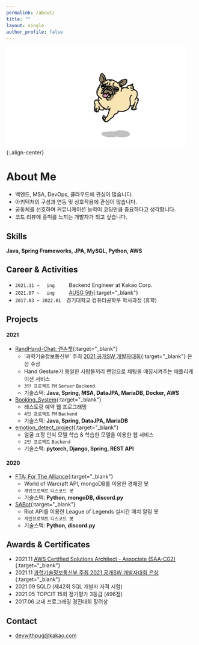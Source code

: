 ```yaml
---
permalink: /about/
title: ""
layout: single
author_profile: false
---
```


![pug](../assets/images/pug.gif){:.align-center}

# About Me

* 백엔드, MSA, DevOps, 클라우드에 관심이 많습니다.
* 아키텍처의 구성과 연동 및 상호작용에 관심이 많습니다.
* 공동체를 선호하며 커뮤니케이션 능력이 코딩만큼 중요하다고 생각합니다.
* 코드 리뷰에 흥미를 느끼는 개발자가 되고 싶습니다.

## Skills

__Java, Spring Frameworks, JPA, MySQL, Python, AWS__

## Career & Activities

* `2021.11 ~ 　ing　　`　Backend Engineer at Kakao Corp.
* `2021.07 ~ 　ing　　`　[AUSG 5th](https://ausg.me){:target="_blank"}
* `2017.03 ~ 2022.01`　경기대학교 컴퓨터공학부 학사과정 (휴학)

## Projects

#### 2021

* [RandHand-Chat: 랜손챗](https://github.com/devwithpug/RandHand-Chat){:target="_blank"}
    - '과학기술정보통신부' 주최 [2021 공개SW 개발자대회](https://www.oss.kr/dev_competition){:target="_blank"} 은상 수상
    - Hand Gesture가 동일한 사람들끼리 랜덤으로 채팅을 매칭시켜주는 애플리케이션 서비스
    - `3인 프로젝트` `PM` `Server` `Backend`
    - 기술스택: __Java, Spring, MSA, DataJPA, MariaDB, Docker, AWS__
* [Booking_System](https://github.com/devwithpug/Booking_System){:target="_blank"}
    - 레스토랑 예약 웹 프로그래밍 
    - `4인 프로젝트` `PM` `Backend`
    - 기술스택: __Java, Spring, DataJPA, MariaDB__
* [emotion_detect_project](https://github.com/devwithpug/emotion_detect_project){:target="_blank"}
    - 얼굴 표정 인식 모델 학습 & 학습한 모델을 이용한 웹 서비스
    - `2인 프로젝트` `Backend`
    - 기술스택: __pytorch, Django, Spring, REST API__

#### 2020

* [FTA: For The Alliance](https://github.com/devwithpug/FTA){:target="_blank"}
    - World of Warcraft API, mongoDB를 이용한 경매장 봇 
    - `개인프로젝트` `디스코드 봇`
    - 기술스택: __Python, mongoDB, discord.py__
* [SABot](https://github.com/devwithpug/SABot){:target="_blank"}
    - Riot API를 이용한 League of Legends 실시간 매치 알림 봇 
    - `개인프로젝트` `디스코드 봇`
    - 기술스택: __Python, discord.py__

## Awards & Certificates

* 2021.11 [AWS Certified Solutions Architect - Associate (SAA-C02)](https://www.credly.com/badges/1414f257-24af-4c1f-a785-087fc004191f/public_url){:target="_blank"}
* 2021.11 [과학기술정보통신부 주최 2021 공개SW 개발자대회 은상](https://www.oss.kr/dev_competition_notice/show/eafbc679-e341-4d07-9dd3-8e28e5443358){:target="_blank"}
* 2021.09 SQLD (제42회 SQL 개발자 자격 시험)
* 2021.05 TOPCIT 15회 정기평가 3등급 (496점)
* 2017.06 교내 프로그래밍 경진대회 장려상

## Contact

* [devwithpug@kakao.com](mailto:devwithpug@kakao.com)